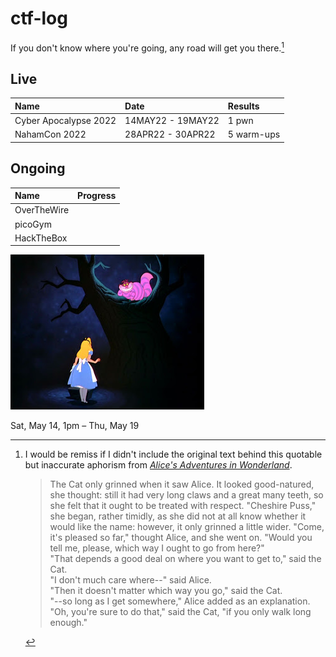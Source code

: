 # ctf-log
If you don't know where you're going, any road will get you there.[^1]


## Live
| Name | Date | Results | 
| :--- | :--- | :--- |
| Cyber Apocalypse 2022 | 14MAY22 - 19MAY22 | 1 pwn |
| NahamCon 2022 | 28APR22 - 30APR22 | 5 warm-ups |

## Ongoing
| Name | Progress | 
| :--- | :--- |
| OverTheWire ||
| picoGym ||
| HackTheBox  ||

!["Then it doesn't matter which way you go," said the Cat.](/media/cheshire_cat.png)

[^1]: I would be remiss if I didn't include the original text behind this quotable but inaccurate aphorism from *[Alice's Adventures in Wonderland](https://www.cs.cmu.edu/~rgs/alice-VI.html)*.
    >   The Cat only grinned when it saw Alice. It looked good-natured, she thought: still it had very long claws and a great many teeth, so she felt that it ought to be treated with respect. "Cheshire Puss," she began, rather timidly, as she did not at all know whether it would like the name: however, it only grinned a little wider. "Come, it's pleased so far," thought Alice, and she went on. "Would you tell me, please, which way I ought to go from here?" \
  "That depends a good deal on where you want to get to," said the Cat. \
  "I don't much care where--" said Alice. \
  "Then it doesn't matter which way you go," said the Cat. \
  "--so long as I get somewhere," Alice added as an explanation. \
  "Oh, you're sure to do that," said the Cat, "if you only walk long enough."


Sat, May 14, 1pm – Thu, May 19
